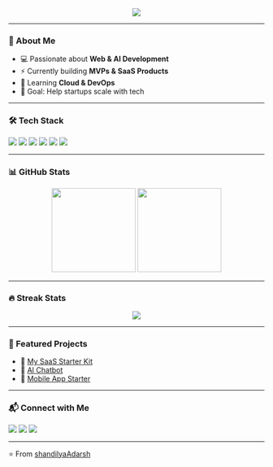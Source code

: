 <!-- Header Banner -->
<p align="center">
  <img src="https://readme-typing-svg.herokuapp.com?size=28&color=00e676&center=true&vCenter=true&width=600&lines=👋+Hi+I'm+Adarsh;Full+Stack+Developer;AI+%26+SaaS+Builder;Turning+Ideas+into+Products" />
</p>

---

<!-- About Me -->
### 🚀 About Me  
- 💻 Passionate about **Web & AI Development**  
- ⚡ Currently building **MVPs & SaaS Products**  
- 🌱 Learning **Cloud & DevOps**  
- 🎯 Goal: Help startups scale with tech  

---

<!-- Tech Stack -->
### 🛠️ Tech Stack  
<p>
  <img src="https://img.shields.io/badge/Code-JavaScript-yellow?style=for-the-badge&logo=javascript" />
  <img src="https://img.shields.io/badge/Code-Node.js-green?style=for-the-badge&logo=node.js" />
  <img src="https://img.shields.io/badge/Code-React-blue?style=for-the-badge&logo=react" />
  <img src="https://img.shields.io/badge/Code-Python-3776AB?style=for-the-badge&logo=python" />
  <img src="https://img.shields.io/badge/Cloud-AWS-orange?style=for-the-badge&logo=amazonaws" />
  <img src="https://img.shields.io/badge/DB-PostgreSQL-blue?style=for-the-badge&logo=postgresql" />
</p>

---

<!-- GitHub Stats -->
### 📊 GitHub Stats  
<p align="center">
  <img src="https://github-readme-stats.vercel.app/api?username=YOUR_USERNAME&show_icons=true&theme=radical" height="165"/>
  <img src="https://github-readme-stats.vercel.app/api/top-langs/?username=YOUR_USERNAME&layout=compact&theme=radical" height="165"/>
</p>

---

<!-- Streaks -->
### 🔥 Streak Stats  
<p align="center">
  <img src="https://streak-stats.demolab.com?user=YOUR_USERNAME&theme=radical&hide_border=false" />
</p>

---

<!-- Projects -->
### 📂 Featured Projects  
- 🚀 [My SaaS Starter Kit](https://github.com/YOUR_USERNAME/project1)  
- 🤖 [AI Chatbot](https://github.com/YOUR_USERNAME/project2)  
- 📱 [Mobile App Starter](https://github.com/YOUR_USERNAME/project3)  

---

<!-- Contact -->
### 📬 Connect with Me  
<p>
  <a href="https://linkedin.com/in/adarsh-shandilya-509307299"><img src="https://img.shields.io/badge/LinkedIn-0e76a8?style=for-the-badge&logo=linkedin" /></a>
  <a href="mailto:yashtiwari075@gmail.com"><img src="https://img.shields.io/badge/Email-D14836?style=for-the-badge&logo=gmail" /></a>
  <a href="https://twitter.com/shandilyaAdarsh"><img src="https://img.shields.io/badge/Twitter-1DA1F2?style=for-the-badge&logo=twitter" /></a>
</p>

---

⭐️ From [shandilyaAdarsh](https://github.com/shandilyaAdarsh)
